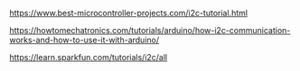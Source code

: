 https://www.best-microcontroller-projects.com/i2c-tutorial.html

https://howtomechatronics.com/tutorials/arduino/how-i2c-communication-works-and-how-to-use-it-with-arduino/

https://learn.sparkfun.com/tutorials/i2c/all

